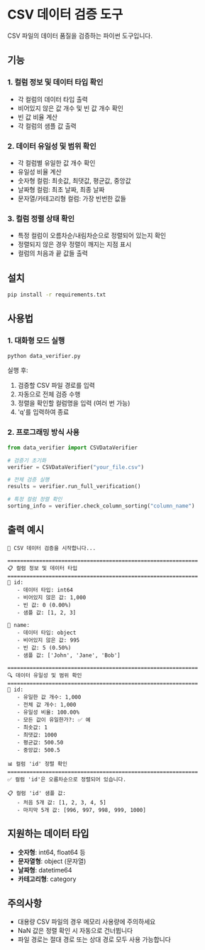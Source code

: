# CSV 데이터 검증 도구

CSV 파일의 데이터 품질을 검증하는 파이썬 도구입니다.

## 기능

### 1. 컬럼 정보 및 데이터 타입 확인
- 각 컬럼의 데이터 타입 출력
- 비어있지 않은 값 개수 및 빈 값 개수 확인
- 빈 값 비율 계산
- 각 컬럼의 샘플 값 출력

### 2. 데이터 유일성 및 범위 확인
- 각 컬럼별 유일한 값 개수 확인
- 유일성 비율 계산
- 숫자형 컬럼: 최솟값, 최댓값, 평균값, 중앙값
- 날짜형 컬럼: 최초 날짜, 최종 날짜
- 문자열/카테고리형 컬럼: 가장 빈번한 값들

### 3. 컬럼 정렬 상태 확인
- 특정 컬럼이 오름차순/내림차순으로 정렬되어 있는지 확인
- 정렬되지 않은 경우 정렬이 깨지는 지점 표시
- 컬럼의 처음과 끝 값들 출력

## 설치

```bash
pip install -r requirements.txt
```

## 사용법

### 1. 대화형 모드 실행
```bash
python data_verifier.py
```

실행 후:
1. 검증할 CSV 파일 경로를 입력
2. 자동으로 전체 검증 수행
3. 정렬을 확인할 컬럼명을 입력 (여러 번 가능)
4. 'q'를 입력하여 종료

### 2. 프로그래밍 방식 사용

```python
from data_verifier import CSVDataVerifier

# 검증기 초기화
verifier = CSVDataVerifier("your_file.csv")

# 전체 검증 실행
results = verifier.run_full_verification()

# 특정 컬럼 정렬 확인
sorting_info = verifier.check_column_sorting("column_name")
```

## 출력 예시

```
🚀 CSV 데이터 검증을 시작합니다...

============================================================
📋 컬럼 정보 및 데이터 타입
============================================================
📌 id:
   - 데이터 타입: int64
   - 비어있지 않은 값: 1,000
   - 빈 값: 0 (0.00%)
   - 샘플 값: [1, 2, 3]

📌 name:
   - 데이터 타입: object
   - 비어있지 않은 값: 995
   - 빈 값: 5 (0.50%)
   - 샘플 값: ['John', 'Jane', 'Bob']

============================================================
🔍 데이터 유일성 및 범위 확인
============================================================
📌 id:
   - 유일한 값 개수: 1,000
   - 전체 값 개수: 1,000
   - 유일성 비율: 100.00%
   - 모든 값이 유일한가?: ✅ 예
   - 최솟값: 1
   - 최댓값: 1000
   - 평균값: 500.50
   - 중앙값: 500.5

📊 컬럼 'id' 정렬 확인
============================================================
✅ 컬럼 'id'은 오름차순으로 정렬되어 있습니다.

📋 컬럼 'id' 샘플 값:
   - 처음 5개 값: [1, 2, 3, 4, 5]
   - 마지막 5개 값: [996, 997, 998, 999, 1000]
```

## 지원하는 데이터 타입

- **숫자형**: int64, float64 등
- **문자열형**: object (문자열)
- **날짜형**: datetime64
- **카테고리형**: category

## 주의사항

- 대용량 CSV 파일의 경우 메모리 사용량에 주의하세요
- NaN 값은 정렬 확인 시 자동으로 건너뜁니다
- 파일 경로는 절대 경로 또는 상대 경로 모두 사용 가능합니다 